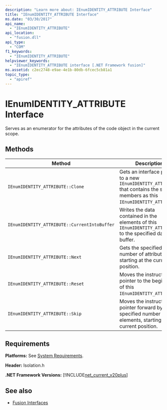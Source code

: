 ```yaml
---
description: "Learn more about: IEnumIDENTITY_ATTRIBUTE Interface"
title: "IEnumIDENTITY_ATTRIBUTE Interface"
ms.date: "03/30/2017"
api_name: 
  - "IEnumIDENTITY_ATTRIBUTE"
api_location: 
  - "fusion.dll"
api_type: 
  - "COM"
f1_keywords: 
  - "IEnumIDENTITY_ATTRIBUTE"
helpviewer_keywords: 
  - "IEnumIDENTITY_ATTRIBUTE interface [.NET Framework fusion]"
ms.assetid: c2ec2748-e9ae-4e1b-80db-6fcec5cb81a1
topic_type: 
  - "apiref"
---
```

# IEnumIDENTITY_ATTRIBUTE Interface

Serves as an enumerator for the attributes of the code object in the current scope.  
  
## Methods  
  
|Method|Description|  
|------------|-----------------|  
|`IEnumIDENTITY_ATTRIBUTE::Clone`|Gets an interface pointer to a new `IEnumIDENTITY_ATTRIBUTE` that contains the same members as this `IEnumIDENTITY_ATTRIBUTE`.|  
|`IEnumIDENTITY_ATTRIBUTE::CurrentIntoBuffer`|Writes the data contained in the elements of this `IEnumIDENTITY_ATTRIBUTE` to the specified data buffer.|  
|`IEnumIDENTITY_ATTRIBUTE::Next`|Gets the specified number of attributes, starting at the current position.|  
|`IEnumIDENTITY_ATTRIBUTE::Reset`|Moves the instruction pointer to the beginning of this `IEnumIDENTITY_ATTRIBUTE`.|  
|`IEnumIDENTITY_ATTRIBUTE::Skip`|Moves the instruction pointer forward by the specified number of elements, starting at the current position.|  
  
## Requirements  

 **Platforms:** See [System Requirements](../../get-started/system-requirements.md).  
  
 **Header:** Isolation.h  
  
 **.NET Framework Versions:** [!INCLUDE[net_current_v20plus](../../../../includes/net-current-v20plus-md.md)]  
  
## See also

- [Fusion Interfaces](fusion-interfaces.md)
